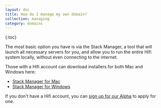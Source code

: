 ```yaml
---
layout: doc
title: How do I manage my own domain?
collection: managing
category: domains
---
```


{:toc}

The most basic option you have is via the Stack Manager, a tool that will launch all necessary servers for you, and allow you to run the entire Hifi system locally, without even connecting to the internet.

Those with a Hifi account can download installers for both Mac and Windows here:

* [Stack Manager for Mac](https://highfidelity.io/download/stackmanager/mac)
* [Stack Manager for Windows](https://highfidelity.io/download/stackmanager/win)

If you don't have a Hifi account, you can [sign up for our Alpha](http://highfidelity.io/alpha) to apply for one.
